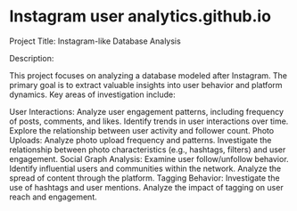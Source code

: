 # Instagram user analytics.github.io

Project Title: Instagram-like Database Analysis

Description:

This project focuses on analyzing a database modeled after Instagram. The primary goal is to extract valuable insights into user behavior and platform dynamics. Key areas of investigation include:

User Interactions:
Analyze user engagement patterns, including frequency of posts, comments, and likes.
Identify trends in user interactions over time.
Explore the relationship between user activity and follower count.
Photo Uploads:
Analyze photo upload frequency and patterns.
Investigate the relationship between photo characteristics (e.g., hashtags, filters) and user engagement.
Social Graph Analysis:
Examine user follow/unfollow behavior.
Identify influential users and communities within the network.
Analyze the spread of content through the platform.
Tagging Behavior:
Investigate the use of hashtags and user mentions.
Analyze the impact of tagging on user reach and engagement.
